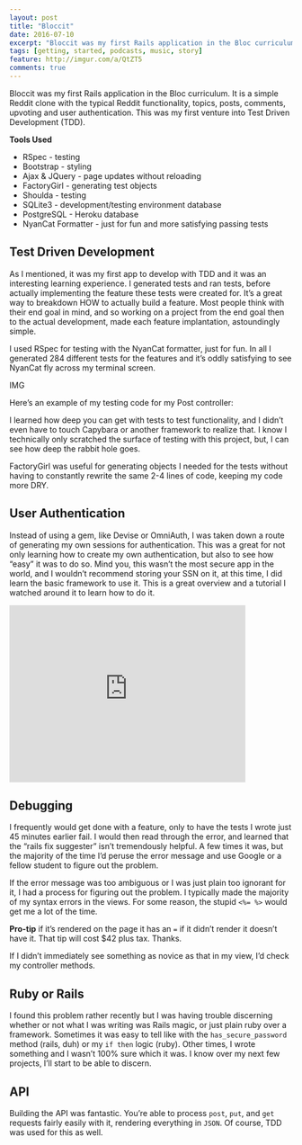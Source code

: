 ```yaml
---
layout: post
title: "Bloccit"
date: 2016-07-10
excerpt: "Bloccit was my first Rails application in the Bloc curriculum. It is a simple Reddit clone with the typical Reddit functionality, topics, posts, comments, upvoting and user authentication."
tags: [getting, started, podcasts, music, story]
feature: http://imgur.com/a/QtZT5
comments: true
---
```


Bloccit was my first Rails application in the Bloc curriculum. It is a simple Reddit clone with the typical Reddit functionality, topics, posts, comments, upvoting and user authentication.  This was my first venture into Test Driven Development (TDD).

**Tools Used**
* RSpec - testing
* Bootstrap - styling
* Ajax & JQuery - page updates without reloading
* FactoryGirl - generating test objects
* Shoulda - testing
* SQLite3 - development/testing environment database
* PostgreSQL - Heroku database
* NyanCat Formatter - just for fun and more satisfying passing tests

## Test Driven Development

As I mentioned, it was my first app to develop with TDD and it was an interesting learning experience. I generated tests and ran tests, before actually implementing the feature these tests were created for. It’s a great way to breakdown HOW to actually build a feature. Most people think with their end goal in mind, and so working on a project from the end goal then to the actual development, made each feature implantation, astoundingly simple.

I used RSpec for testing with the NyanCat formatter, just for fun. In all I generated 284 different tests for the features and it’s oddly satisfying to see NyanCat fly across my terminal screen.

IMG

Here’s an example of my testing code for my Post controller:

I learned how deep you can get with tests to test functionality, and I didn’t even have to touch Capybara or another framework to realize that. I know I technically only scratched the surface of testing with this project, but, I can see how deep the rabbit hole goes.

FactoryGirl was useful for generating objects I needed for the tests without having to constantly rewrite the same 2-4 lines of code, keeping my code more DRY.

## User Authentication

Instead of using a gem, like Devise or OmniAuth, I was taken down a route of generating my own sessions for authentication. This was a great for not only learning how to create my own authentication, but also to see how “easy” it was to do so. Mind you, this wasn’t the most secure app in the world, and I wouldn’t recommend storing your SSN on it, at this time, I did learn the basic framework to use it. This is a great overview and a tutorial I watched around it to learn how to do it.

<iframe width="420" height="315" src="https://www.youtube.com/embed/0w5nUz4zVGg" frameborder="0" allowfullscreen></iframe>

## Debugging

I frequently would get done with a feature, only to have the tests I wrote just 45 minutes earlier fail. I would then read through the error, and learned that the “rails fix suggester” isn’t tremendously helpful. A few times it was, but the majority of the time I’d peruse the error message and use Google or a fellow student to figure out the problem.

If the error message was too ambiguous or I was just plain too ignorant for it, I had a process for figuring out the problem. I typically made the majority of my syntax errors in the views. For some reason, the stupid  `<%= %>` would get me a lot of the time.

**Pro-tip** if it’s rendered on the page it has an `=` if it didn’t render it doesn’t have it. That tip will cost $42 plus tax. Thanks.

If I didn’t immediately see something as novice as that in my view, I’d check my controller methods.

## Ruby or Rails

I found this problem rather recently but I was having trouble discerning whether or not what I was writing was Rails magic, or just plain ruby over a framework. Sometimes it was easy to tell like with the `has_secure_password` method (rails, duh) or my `if then` logic (ruby). Other times, I wrote something and I wasn’t 100% sure which it was. I know over my next few projects, I’ll start to be able to discern.

## API

Building the API was fantastic. You’re able to process `post`, `put`, and `get` requests fairly easily with it, rendering everything in `JSON`. Of course, TDD was used for this as well.
